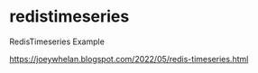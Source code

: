 # redistimeseries
RedisTimeseries Example

https://joeywhelan.blogspot.com/2022/05/redis-timeseries.html
